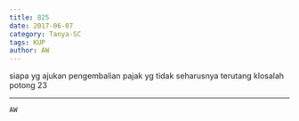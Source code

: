 ```yaml
---
title: 825
date: 2017-06-07
category: Tanya-SC
tags: KUP
author: AW
---
```


siapa yg ajukan pengembalian pajak yg tidak seharusnya terutang klosalah potong 23

---



`AW`
